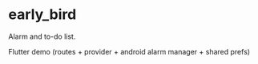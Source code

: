 # early_bird

Alarm and to-do list.

Flutter demo (routes + provider + android alarm manager + shared prefs)
